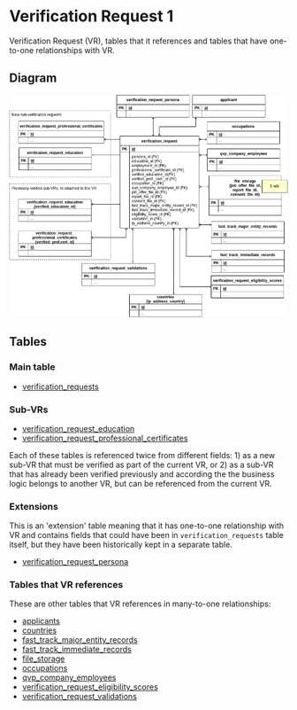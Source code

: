 Verification Request 1
========================

Verification Request (VR), tables that it references and tables that
have one-to-one relationships with VR.

Diagram
--------

![verification request diagram](img/verification-request-1.png)

Tables
-------

### Main table ###

- [verification_requests](../tables/verification_requests.md)  

### Sub-VRs ###

- [verification_request_education](../tables/verification_request_education.md)
- [verification_request_professional_certificates](../tables/verification_request_professional_certificates.md)

Each of these tables is referenced twice from different fields: 1) as a new sub-VR
that must be verified as part of the current VR, or 2) as a sub-VR that has already
been verified previously and according the the business logic belongs to
another VR, but can be referenced from the current VR.

### Extensions ###

This is an 'extension' table meaning that it has one-to-one relationship
with VR and contains fields that could have been in `verification_requests` table itself,
but they have been historically kept in a separate table.

- [verification_request_persona](../tables/verification_request_persona.md)

### Tables that VR references ###

These are other tables that VR references in many-to-one relationships:

- [applicants](../tables/applicants.md)
- [countries](../tables/countries.md)
- [fast_track_major_entity_records](../tables/fast_track_major_entity_records.md)
- [fast_track_immediate_records](../tables/fast_track_immediate_records.md)
- [file_storage](../tables/file_storage.md)
- [occupations](../tables/occupations.md)
- [qvp_company_employees](../tables/qvp_company_employees.md)
- [verification_request_eligibility_scores](../tables/verification_request_eligibility_scores.md)
- [verification_request_validations](../tables/verification_request_validations.md)
